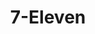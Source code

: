 ---
title: "7-Eleven"
url: /pasay/7-eleven-president-diosdado-macapagal-boulevard/
shop: convenience
---
